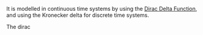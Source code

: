 It is modelled in continuous time systems by using the [Dirac Delta Function](../Dirac%20Delta%20Function.md), and using the Kronecker delta for discrete time systems.

The dirac

